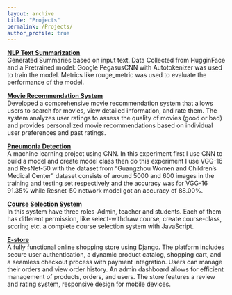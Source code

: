 ```yaml
---
layout: archive
title: "Projects"
permalink: /Projects/
author_profile: true
---
```




[**NLP Text Summarization**](https://github.com/mahfuztbt/NLP-Text-Summarization) <br/>
Generated Summaries based on input text. Data Collected from HugginFace and a Pretrained model: Google PegasusCNN with Autotokenizer was used to train the model. Metrics like rouge_metric was used to evaluate the performance of the model. 

[**Movie Recommendation System**](https://github.com/mahfuztbt/Movie-Recommending-System)  
Developed a comprehensive movie recommendation system that allows users to search for movies, view detailed information, and rate them. The system analyzes user ratings to assess the quality of movies (good or bad) and provides personalized movie recommendations based on individual user preferences and past ratings.

[**Pneumonia Detection**](https://github.com/mahfuztbt/Innovative-Design-Spring-2021/tree/master/Final%20Project)  
A machine learning project using CNN. In this experiment first I use CNN to build a model and create model class then do this experiment I use VGG-16 and ResNet-50 with the dataset from “Guangzhou Women and Children’s Medical Center” dataset consists of around 5000 and 600 images in the training and testing set respectively and the accuracy was for VGG-16 91.35% while Resnet-50 network model got an accuracy of 88.00%.

[**Course Selection System**](https://github.com/mahfuztbt/Course-Selection-System-Fall-2020/blob/main/20183290375_MD%20MAHFUZUR%20RAHMAN%20%E6%AF%92%E6%B6%B2.pdf)  
In this system have three roles-Admin, teacher and students. Each of them has different permission, like select-withdraw course, create course-class, scoring etc. a complete course selection system with JavaScript.

[**E-store** ](https://github.com/mahfuztbt/Software-Training-SOFT3N0060) <br/>
A fully functional online shopping store using Django. The platform includes secure user authentication, a dynamic product catalog, shopping cart, and a seamless checkout process with payment integration. Users can manage their orders and view order history. An admin dashboard allows for efficient management of products, orders, and users. The store features a review and rating system, responsive design for mobile devices.

  

